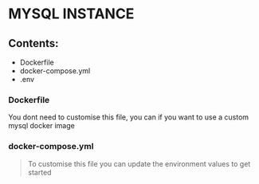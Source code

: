 # MYSQL INSTANCE

## Contents:
- Dockerfile
- docker-compose.yml
- .env

### Dockerfile
You dont need to customise this file, you can if you want to use a custom mysql docker image

### docker-compose.yml
> To customise this file you can update the environment values to get started
